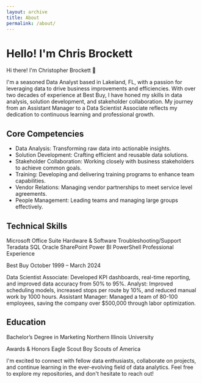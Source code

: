 ```yaml
---
layout: archive
title: About
permalink: /about/
---
```


# Hello! I'm Chris Brockett

Hi there! I'm Christopher Brockett 👋

I'm a seasoned Data Analyst based in Lakeland, FL, with a passion for leveraging data to drive business improvements and efficiencies. With over two decades of experience at Best Buy, I have honed my skills in data analysis, solution development, and stakeholder collaboration. My journey from an Assistant Manager to a Data Scientist Associate reflects my dedication to continuous learning and professional growth.

## Core Competencies

- Data Analysis: Transforming raw data into actionable insights.
- Solution Development: Crafting efficient and reusable data solutions.
- Stakeholder Collaboration: Working closely with business stakeholders to achieve common goals.
- Training: Developing and delivering training programs to enhance team capabilities.
- Vendor Relations: Managing vendor partnerships to meet service level agreements.
- People Management: Leading teams and managing large groups effectively.

## Technical Skills

Microsoft Office Suite
Hardware & Software Troubleshooting/Support
Teradata
SQL
Oracle
SharePoint
Power BI
PowerShell
Professional Experience

Best Buy
October 1999 – March 2024

Data Scientist Associate: Developed KPI dashboards, real-time reporting, and improved data accuracy from 50% to 95%.
Analyst: Improved scheduling models, increased stops per route by 10%, and reduced manual work by 1000 hours.
Assistant Manager: Managed a team of 80-100 employees, saving the company over $500,000 through labor optimization.

## Education
Bachelor’s Degree in Marketing
Northern Illinois University

Awards & Honors
Eagle Scout
Boy Scouts of America

I'm excited to connect with fellow data enthusiasts, collaborate on projects, and continue learning in the ever-evolving field of data analytics. Feel free to explore my repositories, and don't hesitate to reach out!
